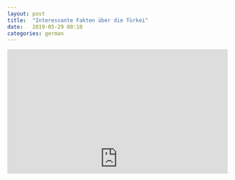 ```yaml
---
layout: post
title:  "Interessante Fakten über die Türkei"
date:   2019-05-29 00:10
categories: german
---
```


<style>
.iframe-container {
  overflow: hidden;
  padding-top: 56.25%;
  position: relative;
}
 
.iframe-container iframe {
   border: 0;
   height: 500px;
   left: 0;
   position: absolute;
   top: 0;
   width: 100%;
}
 
/* 4x3 Aspect Ratio */
.iframe-container-4x3 {
  padding-top: 75%;
}
</style>

<div class="iframe-container">
  <iframe src="https://drive.google.com/file/d/1fTPOjwXRAa051ybMMr_W5k1F8tbN8ep_/preview" allowfullscreen frameborder="0"></iframe>
</div>
